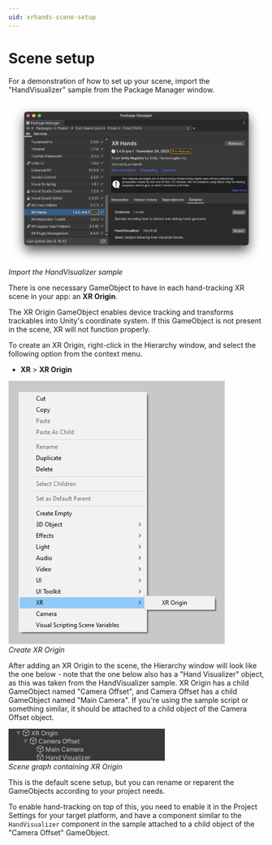 ```yaml
---
uid: xrhands-scene-setup
---
```

# Scene setup

For a demonstration of how to set up your scene, import the "HandVisualizer" sample from the Package Manager window.

![Import the HandVisualizer sample](../images/import-vis-sample.png)<br/>*Import the HandVisualizer sample*

There is one necessary GameObject to have in each hand-tracking XR scene in your app: an **XR Origin**.

The XR Origin GameObject enables device tracking and transforms trackables into Unity's coordinate system. If this GameObject is not present in the scene, XR will not function properly.

To create an XR Origin, right-click in the Hierarchy window, and select the following option from the context menu.
* **XR** &gt; **XR Origin**

![Create XR Origin](../images/xrorigin-context-menu.png)<br/>*Create XR Origin*

After adding an XR Origin to the scene, the Hierarchy window will look like the one below - note that the one below also has a "Hand Visualizer" object, as this was taken from the HandVisualizer sample. XR Origin has a child GameObject named "Camera Offset", and Camera Offset has a child GameObject named "Main Camera". If you're using the sample script or something similar, it should be attached to a child object of the Camera Offset object.

![Scene graph containing XR Origin](../images/simple-scene-graph.png)<br/>*Scene graph containing XR Origin*

This is the default scene setup, but you can rename or reparent the GameObjects according to your project needs.

To enable hand-tracking on top of this, you need to enable it in the Project Settings for your target platform, and have a component similar to the `HandVisualizer` component in the sample attached to a child object of the "Camera Offset" GameObject.
